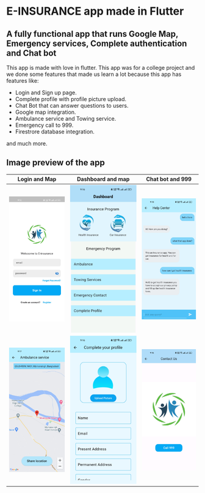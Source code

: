 # E-INSURANCE app made in Flutter


## A fully functional app that runs Google Map, Emergency services, Complete authentication and Chat bot

This app is made with love in flutter. This app was for a college project and we done some features that made us learn a lot because this app has features like: 

* Login and Sign up page.
* Complete profile with profile picture upload.
* Chat Bot that can answer questions to users.
* Google map integration.
* Ambulance service and Towing service.
* Emergency call to 999.
* Firestrore database integration. 

and much more.

## Image preview of the app
| Login and Map | Dashboard and map| Chat bot and 999|
| --- | --- | --- |
| ![login image](/forDecoration/1.jpg) | ![login image](/forDecoration/2.jpg) | ![login image](/forDecoration/3.jpg) |
| ![login image](/forDecoration/4.jpg) | ![login image](/forDecoration/5.jpg)  | ![login image](/forDecoration/6.jpg) |

